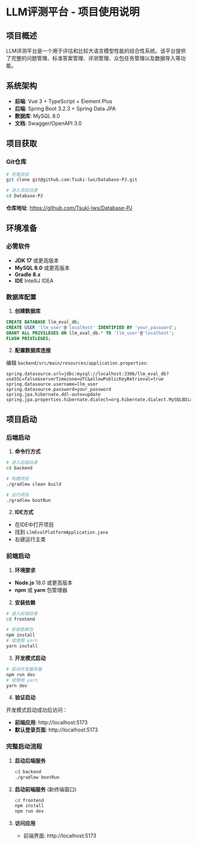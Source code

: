 # LLM评测平台 - 项目使用说明

## 项目概述

LLM评测平台是一个用于评估和比较大语言模型性能的综合性系统。该平台提供了完整的问题管理、标准答案管理、评测管理、众包任务管理以及数据导入等功能。

## 系统架构

- **前端**: Vue 3 + TypeScript + Element Plus
- **后端**: Spring Boot 3.2.3 + Spring Data JPA
- **数据库**: MySQL 8.0
- **文档**: Swagger/OpenAPI 3.0

## 项目获取

### Git仓库

```bash
# 克隆项目
git clone git@github.com:Tsuki-lws/Database-PJ.git

# 进入项目目录
cd Database-PJ
```

**仓库地址**: https://github.com/Tsuki-lws/Database-PJ

## 环境准备

### 必需软件

- **JDK 17** 或更高版本
- **MySQL 8.0** 或更高版本
- **Gradle 8.x**
- **IDE** IntelliJ IDEA 

### 数据库配置

1. **创建数据库**

```sql
CREATE DATABASE llm_eval_db;
CREATE USER 'llm_user'@'localhost' IDENTIFIED BY 'your_password';
GRANT ALL PRIVILEGES ON llm_eval_db.* TO 'llm_user'@'localhost';
FLUSH PRIVILEGES;
```

2. **配置数据库连接**

编辑 `backend/src/main/resources/application.properties`:

```properties
spring.datasource.url=jdbc:mysql://localhost:3306/llm_eval_db?useSSL=false&serverTimezone=UTC&allowPublicKeyRetrieval=true
spring.datasource.username=llm_user
spring.datasource.password=your_password
spring.jpa.hibernate.ddl-auto=update
spring.jpa.properties.hibernate.dialect=org.hibernate.dialect.MySQL8Dialect
```

## 项目启动

### 后端启动

1. **命令行方式**

```bash
# 进入后端目录
cd backend

# 构建项目
./gradlew clean build

# 运行项目
./gradlew bootRun
```

2. **IDE方式**

- 在IDE中打开项目
- 找到 `LlmEvalPlatformApplication.java`
- 右键运行主类


### 前端启动

1. **环境要求**

- **Node.js** 18.0 或更高版本
- **npm** 或 **yarn** 包管理器

2. **安装依赖**

```bash
# 进入前端目录
cd frontend

# 安装依赖包
npm install
# 或使用 yarn
yarn install
```

3. **开发模式启动**

```bash
# 启动开发服务器
npm run dev
# 或使用 yarn
yarn dev
```


4. **验证启动**

开发模式启动成功后访问：
- **前端应用**: http://localhost:5173
- **默认登录页面**: http://localhost:5173

### 完整启动流程

1. **启动后端服务**
   ```bash
   cd backend
   ./gradlew bootRun
   ```

2. **启动前端服务** (新终端窗口)
   ```bash
   cd frontend
   npm install
   npm run dev
   ```

3. **访问应用**
   - 前端界面: http://localhost:5173
